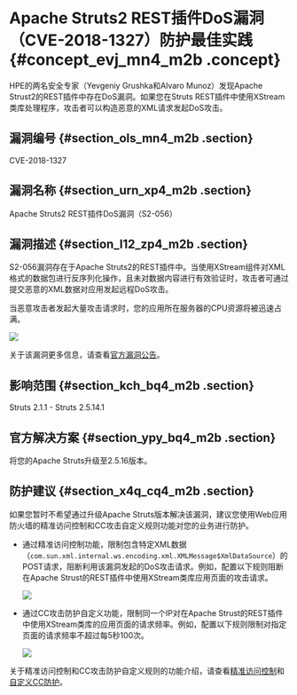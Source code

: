 # Apache Struts2 REST插件DoS漏洞（CVE-2018-1327）防护最佳实践 {#concept_evj_mn4_m2b .concept}

HPE的两名安全专家（Yevgeniy Grushka和Alvaro Munoz）发现Apache Strust2的REST插件中存在DoS漏洞。如果您在Struts REST插件中使用XStream类库处理程序，攻击者可以构造恶意的XML请求发起DoS攻击。

## 漏洞编号 {#section_ols_mn4_m2b .section}

CVE-2018-1327

## 漏洞名称 {#section_urn_xp4_m2b .section}

Apache Struts2 REST插件DoS漏洞（S2-056）

## 漏洞描述 {#section_l12_zp4_m2b .section}

S2-056漏洞存在于Apache Struts2的REST插件中。当使用XStream组件对XML格式的数据包进行反序列化操作，且未对数据内容进行有效验证时，攻击者可通过提交恶意的XML数据对应用发起远程DoS攻击。

当恶意攻击者发起大量攻击请求时，您的应用所在服务器的CPU资源将被迅速占满。

![](http://static-aliyun-doc.oss-cn-hangzhou.aliyuncs.com/assets/img/15591/15543772317183_zh-CN.png)

关于该漏洞更多信息，请查看[官方漏洞公告](https://cwiki.apache.org/confluence/display/WW/S2-056)。

## 影响范围 {#section_kch_bq4_m2b .section}

Struts 2.1.1 - Struts 2.5.14.1

## 官方解决方案 {#section_ypy_bq4_m2b .section}

将您的Apache Struts升级至2.5.16版本。

## 防护建议 {#section_x4q_cq4_m2b .section}

如果您暂时不希望通过升级Apache Struts版本解决该漏洞，建议您使用Web应用防火墙的精准访问控制和CC攻击自定义规则功能对您的业务进行防护。

-   通过精准访问控制功能，限制包含特定XML数据（`com.sun.xml.internal.ws.encoding.xml.XMLMessage$XmlDataSource`）的POST请求，阻断利用该漏洞发起的DoS攻击请求。例如，配置以下规则阻断在Apache Strust的REST插件中使用XStream类库应用页面的攻击请求。

    ![](http://static-aliyun-doc.oss-cn-hangzhou.aliyuncs.com/assets/img/15591/15543772317184_zh-CN.png)

-   通过CC攻击防护自定义功能，限制同一个IP对在Apache Strust的REST插件中使用XStream类库的应用页面的请求频率。例如，配置以下规则限制对指定页面的请求频率不超过每5秒100次。

    ![](http://static-aliyun-doc.oss-cn-hangzhou.aliyuncs.com/assets/img/15591/15543772317185_zh-CN.png)


关于精准访问控制和CC攻击防护自定义规则的功能介绍，请查看[精准访问控制](../../../../../intl.zh-CN/用户指南/防护配置/精准访问控制.md#)和[自定义CC防护](../../../../../intl.zh-CN/用户指南/防护配置/自定义CC防护.md#)。

